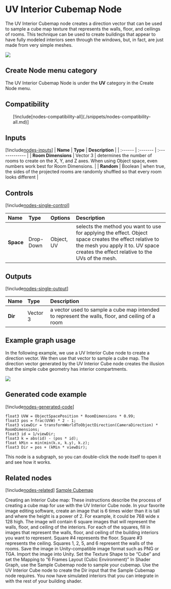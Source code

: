 # UV Interior Cubemap Node

The UV Interior Cubemap node creates a direction vector that can be used to sample a cube map texture that represents the walls, floor, and ceilings of rooms.  This technique can be used to create buildings that appear to have fully modeled interiors seen through the windows, but, in fact, are just made from very simple meshes.

![](images/)

## Create Node menu category

The UV Interior Cubemap Node is under the **UV** category in the Create Node menu.

## Compatibility 

<ul>
    [!include[nodes-compatibility-all](./snippets/nodes-compatibility-all.md)]    <!-- ALL PIPELINES INCLUDE  -->
</ul> 


## Inputs 

[!include[nodes-inputs](./snippets/nodes-inputs.md)] <!-- MULTIPLE INPUT PORTS INCLUDE -->
| **Name** | **Type** | **Description** |
| :------  | :------- | :-------------  |
|  **Room Dimensions**  | Vector 3 | determines the number of rooms to create on the X, Y, and Z axes. When using Object space, even numbers work best for Room Dimensions. |
|  **Random**  | Boolean | when true, the sides of the projected rooms are randomly shuffled so that every room looks different |


## Controls 

[!include[nodes-single-control](./snippets/nodes-single-control.md)]

| **Name** | **Type** | **Options**  | **Description** |
| :------  | :------- | :----------- | :-------------  |
|  **Space**  | Drop-Down | Object, UV | selects the method you want to use for applying the effect. Object space creates the effect relative to the mesh you apply it to.  UV space creates the effect relative to the UVs of the mesh. |


## Outputs

[!include[nodes-single-output](./snippets/nodes-single-output.md)] <!-- SINGLE OUTPUT PORT INCLUDE -->

| **Name** | **Type** | **Description** |
| :------  | :------- | :-------------  |
|  **Dir**   | Vector 3 | a vector used to sample a cube map intended to represent the walls, floor, and ceiling of a room |

## Example graph usage 

In the following example, we use a UV Interior Cube node to create a direction vector.  We then use that vector to sample a cube map.  The direction vector generated by the UV Interior Cube node creates the illusion that the simple cube geometry has interior compartments.

![](images/)

## Generated code example

[!include[nodes-generated-code](./snippets/nodes-generated-code.md)]

```
float3 UVW = ObjectSpacePosition * RoomDimensions * 0.99;
float3 pos = frac(UVW) * 2 - 1;
float3 viewDir = transformWorldToObjectDirection(CameraDirection) * RoomDimensions;
float3 id = 1/viewDir;
float3 k = abs(id) - (pos * id);
float kMin = min(min(k.x, k.y), k.z);
float3 Dir = pos + (kMin * viewDir);
```
This node is a subgraph, so you can double-click the node itself to open it and see how it works.

## Related nodes 
[!include[nodes-related](./snippets/nodes-related.md)]
[Sample Cubemap](Sample-Cubemap-Node.md)

Creating an Interior Cube map:
These instructions describe the process of creating a cube map for use with the UV Interior Cube node.
In your favorite image editing software, create an image that is 6 times wider than it is tall and where the height is a power of 2.  For example, it could be 768 wide x 128 high. The image will contain 6 square images that will represent the walls, floor, and ceiling of the interiors.
For each of the squares, fill in images that represent the walls, floor, and ceiling of the building interiors you want to represent. Square #4 represents the floor.  Square #3 represents the ceiling.  Squares 1, 2, 5, and 6 represent the walls of the rooms. Save the image in Unity-compatible image format such as PNG or TGA.
Import the image into Unity. Set the Texture Shape to be “Cube” and set the Mapping to “6 Frames Layout (Cubic Environment)”
In Shader Graph, use the Sample Cubemap node to sample your cubemap.  Use the UV Interior Cube node to create the Dir input that the Sample Cubemap node requires.  You now have simulated interiors that you can integrate in with the rest of your building shader.
